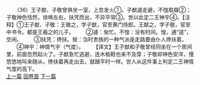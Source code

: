 　　（36）王子猷、子敬曾俱坐一室，上忽发火①。子猷遽走避，不惶取屐②；子敬神色恬然，徐唤左右，扶凭而出，不异平常③。世以此定二王神宇④。【注释】①王子猷、子敬：王徽之，字子猷，官至黄门侍郎。王献之，字子敬，官至中书令。都是王羲之的儿子。
　　②遽：匆忙。不惶：没有时间。惶，通“遑”，空闲。
　　③扶凭：搀扶。按：当时贵族的一种气派是走路要由仆人搀扶着。
　　④神宇：神情气宇（气度）。
　　【译文】王子猷和子敬曾经同坐在一个房间里，前面忽然起火了。子猷急忙逃避，连木板鞋也来不及穿；子敬却神色安洋，慢悠悠地叫来随从，搀扶着再走出去，就跟平时一样。世人从这件事上判定二王神情气度的高下。
<br>[上一篇](06_35) [回卷首](06_00) [下一篇](06_37)
